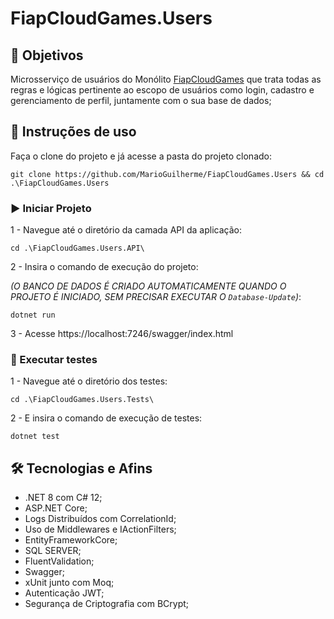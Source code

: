 # FiapCloudGames.Users

## 📌 Objetivos
Microsserviço de usuários do Monólito [FiapCloudGames](https://github.com/MarioGuilherme/FiapCloudGames) que trata todas as regras e lógicas pertinente ao escopo de usuários como login, cadastro e gerenciamento de perfil, juntamente com o sua base de dados;

## 🚀 Instruções de uso
Faça o clone do projeto e já acesse a pasta do projeto clonado:
```
git clone https://github.com/MarioGuilherme/FiapCloudGames.Users && cd .\FiapCloudGames.Users
```

### ▶️ Iniciar Projeto
  1 - Navegue até o diretório da camada API da aplicação:
  ```
  cd .\FiapCloudGames.Users.API\
  ```
  2 - Insira o comando de execução do projeto:
  
  _(O BANCO DE DADOS É CRIADO AUTOMATICAMENTE QUANDO O PROJETO É INICIADO, SEM PRECISAR EXECUTAR O ```Database-Update```)_:
  ```
  dotnet run
  ```
  3 - Acesse https://localhost:7246/swagger/index.html

### 🧪 Executar testes
  1 - Navegue até o diretório dos testes:
  ```
  cd .\FiapCloudGames.Users.Tests\
  ```
  2 - E insira o comando de execução de testes:
  ```
  dotnet test
  ```

## 🛠️ Tecnologias e Afins
- .NET 8 com C# 12;
- ASP.NET Core;
- Logs Distribuídos com CorrelationId;
- Uso de Middlewares e IActionFilters;
- EntityFrameworkCore;
- SQL SERVER;
- FluentValidation;
- Swagger;
- xUnit junto com Moq;
- Autenticação JWT;
- Segurança de Criptografia com BCrypt;
